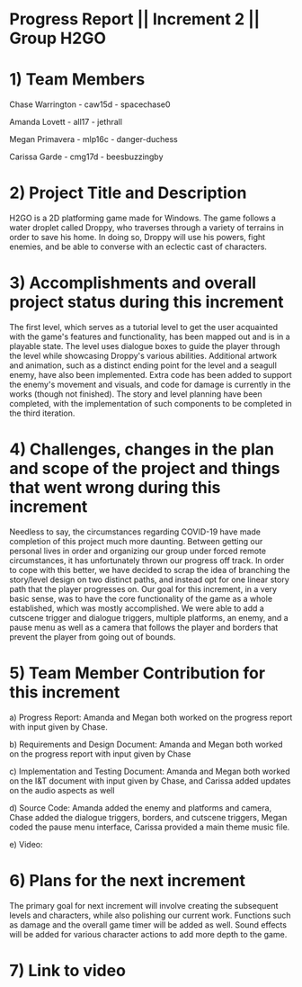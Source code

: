 
# Progress Report || Increment 2 || Group H2GO
<!--Please use this template to describe your progress on the group project in the latest increment. 
Please do not change the font, font size, margins or line spacing. All the text in italic should be removed from your final submission.-->
# 1)   Team Members
Chase Warrington - caw15d - spacechase0

Amanda Lovett - all17 - jethrall

Megan Primavera - mlp16c -  danger-duchess

Carissa Garde - cmg17d - beesbuzzingby

<!--Please write the name of all the team members, their FSU IDs, and GitHub IDs here.-->

# 2)   Project Title and Description
<!--Briefly describe your project.-->
H2GO is a 2D platforming game made for Windows. The game follows a water droplet called Droppy, who traverses through a variety of terrains in order to save his home. In doing so, Droppy will use his powers, fight enemies, and be able to converse with an eclectic cast of characters. 

# 3)  Accomplishments and overall project status during this increment
<!--Describe in detail what was accomplished during this increment and where your project stands overall compared to the initial scope and functionality proposed.-->
The first level, which serves as a tutorial level to get the user acquainted with the game's features and functionality, has been mapped out and is in a playable state. The level uses dialogue boxes to guide the player through the level while showcasing Droppy's various abilities. Additional artwork and animation, such as a distinct ending point for the level and a seagull enemy, have also been implemented. Extra code has been added to support the enemy's movement and visuals, and code for damage is currently in the works (though not finished). The story and level planning have been completed, with the implementation of such components to be completed in the third iteration. 


# 4)   Challenges, changes in the plan and scope of the project and things that went wrong during this increment
<!--Please describe here in detail:
- anything that was challenging during this increment and how you dealt with the challenges
- any changes that occurred in the initial plan you had for the project or its scope. Describe the reasons for the changes. 
- anything that went wrong during this increment-->

Needless to say, the circumstances regarding COVID-19 have made completion of this project much more daunting. Between getting our personal lives in order and organizing our group under forced remote circumstances, it has unfortunately thrown our progress off track. In order to cope with this better, we have decided to scrap the idea of branching the story/level design on two distinct paths, and instead opt for one linear story path that the player progresses on. Our goal for this increment, in a very basic sense, was to have the core functionality of the game as a whole established, which was mostly accomplished. We were able to add a cutscene trigger and dialogue triggers, multiple platforms, an enemy, and a pause menu as well as a camera that follows the player and borders that prevent the player from going out of bounds. 

<!--Note: Code will be worked on today (4/3) and what was/wasn't accomplished, or compromises will be discussed here -->

# 5)   Team Member Contribution for this increment
<!--Please list each individual member and their contributions to each of the deliverables in this increment (be as detailed as possible).
In other words, describe the contribution of each team member to:
a)   the progress report, including the sections they wrote or contributed to
b)   the requirements and design document, including the sections they wrote or contributed to
c)   the implementation and testing document, including the sections they wrote or contributed to
d)   the source code (be detailed about which parts of the system each team member contributed to and how)
e)   the video or presentation-->

a) Progress Report: Amanda and Megan both worked on the progress report with input given by Chase.

b) Requirements and Design Document:  Amanda and Megan both worked on the progress report with input given by Chase

c) Implementation and Testing Document: Amanda and Megan both worked on the I&T document with input given by Chase, and Carissa added updates on the audio aspects as well

d) Source Code: Amanda added the enemy and platforms and camera, Chase added the dialogue triggers, borders, and cutscene triggers, Megan coded the pause menu interface, Carissa provided a main theme music file. 

e) Video: 

# 6)   Plans for the next increment
<!--If this report if for the first or second increment, describe what are you planning to achieve in the next increment.-->

The primary goal for next increment will involve creating the subsequent levels and characters, while also polishing our current work. Functions such as damage and the overall game timer will be added as well.  Sound effects will be added for various character actions to add more depth to the game.

# 7)   Link to video
<!--Paste here the link to your video (only for increment 1 and 2).-->
